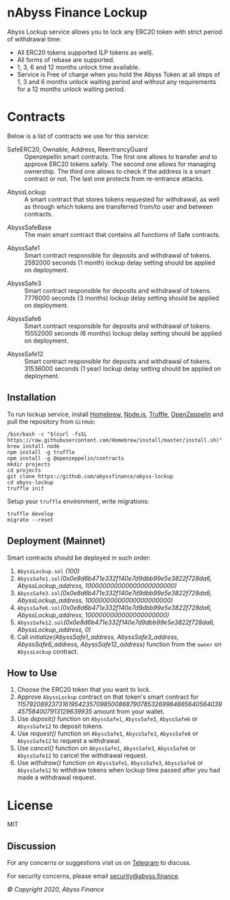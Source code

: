 nAbyss Finance Lockup
=========

Abyss Lockup service allows you to lock any ERC20 token with strict period of withdrawal time:

  - All ERC20 tokens supported (LP tokens as well).
  - All forms of rebase are supported.
  - 1, 3, 6 and 12 months unlock time available.
  - Service is Free of charge when you hold the Abyss Token at all steps of 1, 3 and 6 months unlock waiting period and without any requirements for a 12 months unlock waiting period.

Contracts
=========

Below is a list of contracts we use for this service:

<dl>
  <dt>SafeERC20, Ownable, Address, ReentrancyGuard</dt>
  <dd>Openzepellin smart contracts. The first one allows to transfer and to approve ERC20 tokens safely. The second one allows for managing ownership. The third one allows to check if the address is a smart contract or not. The last one protects from re-entrance attacks.</dd>
</dl>

<dl>
  <dt>AbyssLockup</dt>
  <dd>A smart contract that stores tokens requested for withdrawal, as well as through which tokens are transferred from/to user and between contracts.</dd>
</dl>

<dl>
  <dt>AbyssSafeBase</dt>
  <dd>The main smart contract that contains all functions of Safe contracts.</dd>
</dl>

<dl>
  <dt>AbyssSafe1</dt>
  <dd>Smart contract responsible for deposits and withdrawal of tokens. 2592000 seconds (1 month) lockup delay setting should be applied on deployment.</dd>
</dl>

<dl>
  <dt>AbyssSafe3</dt>
  <dd>Smart contract responsible for deposits and withdrawal of tokens. 7776000 seconds (3 months) lockup delay setting should be applied on deployment.</dd>
</dl>

<dl>
  <dt>AbyssSafe6</dt>
  <dd>Smart contract responsible for deposits and withdrawal of tokens. 15552000 seconds (6 months) lockup delay setting should be applied on deployment.</dd>
</dl>

<dl>
  <dt>AbyssSafe12</dt>
  <dd>Smart contract responsible for deposits and withdrawal of tokens. 31536000 seconds (1 year) lockup delay setting should be applied on deployment.</dd>
</dl>

Installation
------------

To run lockup service, install [Homebrew](https://brew.sh), [Node.js](https://nodejs.org), [Truffle](https://www.trufflesuite.com), [OpenZeppelin](https://openzeppelin.com) and pull the repository from `GitHub`:

    /bin/bash -c "$(curl -fsSL https://raw.githubusercontent.com/Homebrew/install/master/install.sh)"
    brew install node
    npm install -g truffle
    npm install -g @openzeppelin/contracts
    mkdir projects
    cd projects
    git clone https://github.com/abyssfinance/abyss-lockup
    cd abyss-lockup
    truffle init


Setup your `truffle` environment, write migrations:

    truffle develop
    migrate --reset

Deployment (Mainnet)
------------

Smart contracts should be deployed in such order:

1. `AbyssLockup.sol` _(100)_
2. `AbyssSafe1.sol`_(0x0e8d6b471e332f140e7d9dbb99e5e3822f728da6, AbyssLockup_address, 100000000000000000000000)_
2. `AbyssSafe3.sol`_(0x0e8d6b471e332f140e7d9dbb99e5e3822f728da6, AbyssLockup_address, 10000000000000000000000)_
3. `AbyssSafe6.sol`_(0x0e8d6b471e332f140e7d9dbb99e5e3822f728da6, AbyssLockup_address, 1000000000000000000000)_
4. `AbyssSafe12.sol`_(0x0e8d6b471e332f140e7d9dbb99e5e3822f728da6, AbyssLockup_address, 0)_
5. Call _initialize(AbyssSafe1_address, AbyssSafe3_address, AbyssSafe6_address, AbyssSafe12_address)_ function from the `owner` on `AbyssLockup` contract.

How to Use
------------

1. Choose the ERC20 token that you want to lock.
2. Approve `AbyssLockup` contract on that token's smart contract for _115792089237316195423570985008687907853269984665640564039457584007913129639935_ amount from your wallet.
3. Use _deposit()_ function on `AbyssSafe1`, `AbyssSafe3`, `AbyssSafe6` or `AbyssSafe12` to deposit tokens.
4. Use _request()_ function on `AbyssSafe1`, `AbyssSafe3`, `AbyssSafe6` or `AbyssSafe12` to request a withdrawal.
5. Use _cancel()_ function on `AbyssSafe1`, `AbyssSafe3`, `AbyssSafe6` or `AbyssSafe12` to cancel the withdrawal request.
6. Use _withdraw()_ function on `AbyssSafe1`, `AbyssSafe3`, `AbyssSafe6` or `AbyssSafe12` to withdraw tokens when lockup time passed after you had made a withdrawal request.

License
=========

MIT

Discussion
----------

For any concerns or suggestions visit us on [Telegram](https://t.me/abyssfinance) to discuss.

For security concerns, please email [security@abyss.finance](mailto:security@abyss.finance).

_© Copyright 2020, Abyss Finance_
